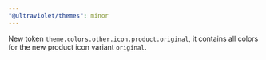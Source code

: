 ```yaml
---
"@ultraviolet/themes": minor
---
```


New token `theme.colors.other.icon.product.original`, it contains all colors for the new product icon variant `original`.
